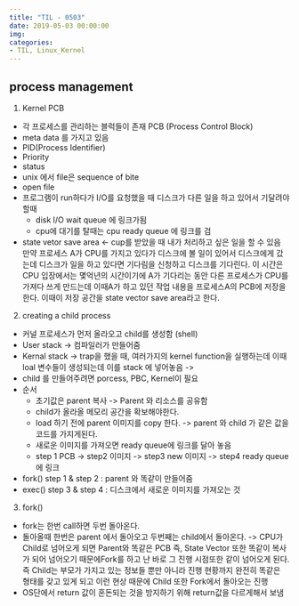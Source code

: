 ```yaml
---
title: "TIL - 0503"
date: 2019-05-03 00:00:00
img:
categories:
- TIL, Linux_Kernel 
---
```


## process management 
1. Kernel PCB
- 각 프로세스를 관리하는 블럭들이 존재 PCB (Process Control Block)
- meta data 를 가지고 있음 
- PID(Process Identifier)
- Priority 
- status 
- unix 에서 file은 sequence of bite 
- open file 
- 프로그램이 run하다가 I/O를 요청했을 때 디스크가 다른 일을 하고 있어서 기달려야 할때 
    - disk I/O wait queue 에 링크가됨 
    - cpu에 대기를 탈때는 cpu ready queue 에 링크를 검
- state vetor save area <- cup를 받았을 때 내가 처리하고 싶은 일을 할 수 있음 
        만약 프로세스 A가 CPU를 가지고 있다가 디스크에 볼 일이 있어서 디스크에게 갔는데 디스크가 일을 하고 있다면 기다림을 신청하고 디스크를 기다린다. 이 시간은 CPU 입장에서는 몇억년의 시간이기에 A가 기다리는 동안 다른 프로세스가 CPU를 가져다 쓰게 만드는데 이때A가 하고 있던 작업 내용을 프로세스A의 PCB에 저장을 한다.
        이때이 저장 공간을 state vector save area라고 한다.

2. creating a child process 
- 커널 프로세스가 먼저 올라오고 child를 생성함 (shell)
- User stack -> 컴파일러가 만들어줌 
- Kernal stack -> trap을 했을 때, 여러가지의 kernel function을 실행하는데 이때 loal 변수들이 생성되는데 이를 stack 에 넣어놓음 ->
- child 를 만들어주려면 porcess, PBC, Kernel이 필요 
- 순서
    - 초기값은 parent 복사 -> Parent 와 리소스를 공유함 
    - child가 올라올 메모리 공간을 확보해야한다. 
    - load 하기 전에 parent 이미지를 copy 한다. -> parent 와 child 가 같은 값을 코드를 가지게된다. 
    - 새로운 이미지를 가져오면 ready queue에 링크를 달아 놓음 
    - step 1 PCB -> step2 이미지 -> step3 new 이미지 -> step4 ready queue 에 링크 
- fork() step 1 & step 2 : parent 와 똑같이 만들어줌
- exec() step 3 & step 4 : 디스크에서 새로운 이미지를 가져오는 것 

3. fork()
- fork는 한번 call하면 두번 돌아온다. 
- 돌아올때 한번은 parent 에서 돌아오고 두번째는 child에서 돌아온다. ->  CPU가 Child로 넘어오게 되면 Parent와 똑같은 PCB 즉, State Vector 또한 똑같이 복사가 되어 넘어오기 때문에Fork를 하고 난 바로 그 진행 시점또한 같이 넘어오게 된다. 즉 Child는 부모가 가지고 있는 정보들 뿐만 아니라 진행 현황까지 완전히 똑같은 형태를 갖고 있게 되고 이런 현상 때문에 Child 또한 Fork에서 돌아오는 진행
- OS단에서 return 값이 혼돈되는 것을 방지하기 위해 return값을 다르게해서 보냄 